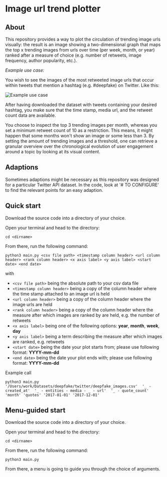 # Image url trend plotter 
## About
This repository provides a way to plot the circulation of trending image urls visually: the result is an image showing a two-dimensional graph that maps the top x trending images from urls over time (per week, month, or year) ranked after a measure of choice (e.g. number of retweets, image frequency, author popularity, etc.). 

*Example use case:*

You wish to see the images of the most retweeted image urls that occur within tweets that mention a hashtag (e.g. #deepfake) on Twitter. Like this:

![Example use case](https://github.com/sarahtartaruga/image-trendlines/tree/image-trendgrids-horizontal/example.png?raw=true)

After having downloaded the dataset with tweets containing your desired hashtag, you make sure that the time stamp, media url, and the retweet count data are available. 

You choose to inspect the top 3 trending images per month, whereas you set a minimum retweet count of 10 as a restriction. This means, it might happen that some months won't show an image or some less than 3. By setting the amount of trending images and a threshold, one can retrieve a granular overview over the chronological evolution of user engagement around a topic by looking at its visual content. 

## Adaptions
Sometimes adaptions might be necessary as this repository was designed for a particular Twitter API dataset. 
In the code, look at '# TO CONFIGURE' to find the relevant points for an easy adaption. 
## Quick start
Download the source code into a directory of your choice.

Open your terminal and head to the directory:

`cd <dirname>`

From there, run the following command:

`python3 main.py <csv file path> <timestamp column header> <url column header> <rank column header> <x axis label> <y axis label> <start date> <end date>`

with

* `<csv file path>` being the absolute path to your csv data file
* `<timestamp column header>` being a copy of the column header where the time stamp attached to an image url is held
* `<url column header>` being a copy of the column header where the image urls are held
* `<rank column header>` being a copy of the column header where the  measure after which images are ranked by are held, e.g. the number of retweets
* `<x axis label>` being one of the following options: **year**, **month**, **week**, **day**
*  `<y axis label>` being a term describing the measure after which images are ranked, e.g. retweets
* `<start date>` being the date your plot starts from; please use following format: **YYYY-mm-dd**
* `<end date>` being the date your plot ends with; please use following format: **YYYY-mm-dd**


Example call

`python3 main.py 
'/Users/work/Datasets/deepfake/twitter/deepfake_images.csv' 
'_ - created_at' 
'_ - entities - media - _ - url' 
'_ - quote_count' 
'month'
'quotes'
'2017-01-01'
'2017-12-01'`


## Menu-guided start
Download the source code into a directory of your choice.

Open your terminal and head to the directory:

`cd <dirname>`

From there, run the following command:

`python3 main.py`

From there, a menu is going to guide you through the choice of arguments.